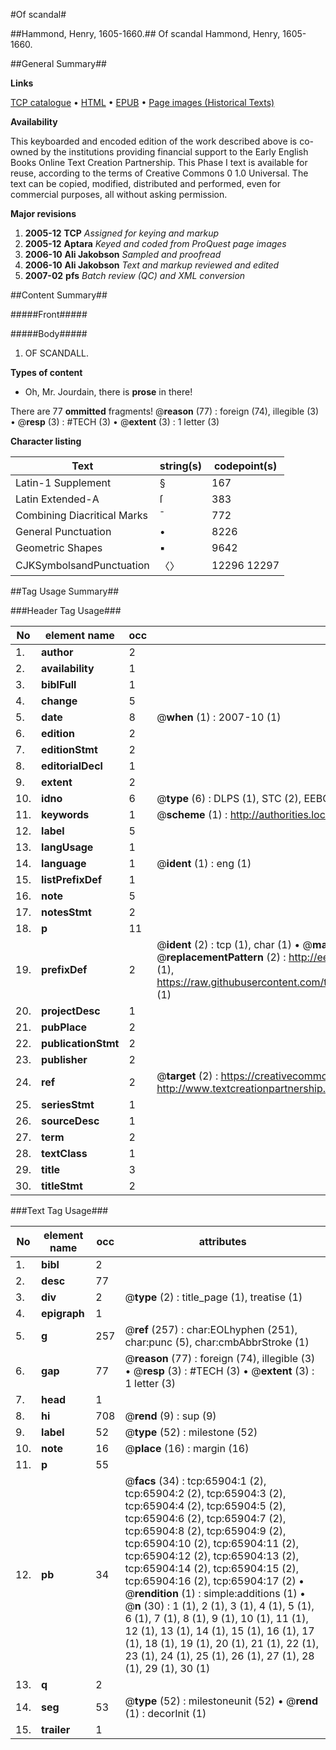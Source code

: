 #Of scandal#

##Hammond, Henry, 1605-1660.##
Of scandal
Hammond, Henry, 1605-1660.

##General Summary##

**Links**

[TCP catalogue](http://www.ota.ox.ac.uk/tcp/)  • 
[HTML](http://tei.it.ox.ac.uk/tcp/Texts-HTML/free/A45/A45425.html)  • 
[EPUB](http://tei.it.ox.ac.uk/tcp/Texts-EPUB/free/A45/A45425.epub) • 
[Page images (Historical Texts)](https://data.historicaltexts.jisc.ac.uk/view?pubId=eebo-12697057e&pageId=eebo-12697057e-65904-1)

**Availability**

This keyboarded and encoded edition of the
	       work described above is co-owned by the institutions
	       providing financial support to the Early English Books
	       Online Text Creation Partnership. This Phase I text is
	       available for reuse, according to the terms of Creative
	       Commons 0 1.0 Universal. The text can be copied,
	       modified, distributed and performed, even for
	       commercial purposes, all without asking permission.

**Major revisions**

1. __2005-12__ __TCP__ *Assigned for keying and markup*
1. __2005-12__ __Aptara__ *Keyed and coded from ProQuest page images*
1. __2006-10__ __Ali Jakobson__ *Sampled and proofread*
1. __2006-10__ __Ali Jakobson__ *Text and markup reviewed and edited*
1. __2007-02__ __pfs__ *Batch review (QC) and XML conversion*

##Content Summary##

#####Front#####

#####Body#####

1. OF SCANDALL.

**Types of content**

  * Oh, Mr. Jourdain, there is **prose** in there!

There are 77 **ommitted** fragments! 
 @__reason__ (77) : foreign (74), illegible (3)  •  @__resp__ (3) : #TECH (3)  •  @__extent__ (3) : 1 letter (3)

**Character listing**


|Text|string(s)|codepoint(s)|
|---|---|---|
|Latin-1 Supplement|§|167|
|Latin Extended-A|ſ|383|
|Combining             Diacritical Marks|̄|772|
|General Punctuation|•|8226|
|Geometric Shapes|▪|9642|
|CJKSymbolsandPunctuation|〈〉|12296 12297|

##Tag Usage Summary##

###Header Tag Usage###

|No|element name|occ|attributes|
|---|---|---|---|
|1.|__author__|2||
|2.|__availability__|1||
|3.|__biblFull__|1||
|4.|__change__|5||
|5.|__date__|8| @__when__ (1) : 2007-10 (1)|
|6.|__edition__|2||
|7.|__editionStmt__|2||
|8.|__editorialDecl__|1||
|9.|__extent__|2||
|10.|__idno__|6| @__type__ (6) : DLPS (1), STC (2), EEBO-CITATION (1), OCLC (1), VID (1)|
|11.|__keywords__|1| @__scheme__ (1) : http://authorities.loc.gov/ (1)|
|12.|__label__|5||
|13.|__langUsage__|1||
|14.|__language__|1| @__ident__ (1) : eng (1)|
|15.|__listPrefixDef__|1||
|16.|__note__|5||
|17.|__notesStmt__|2||
|18.|__p__|11||
|19.|__prefixDef__|2| @__ident__ (2) : tcp (1), char (1)  •  @__matchPattern__ (2) : ([0-9\-]+):([0-9IVX]+) (1), (.+) (1)  •  @__replacementPattern__ (2) : http://eebo.chadwyck.com/downloadtiff?vid=$1&page=$2 (1), https://raw.githubusercontent.com/textcreationpartnership/Texts/master/tcpchars.xml#$1 (1)|
|20.|__projectDesc__|1||
|21.|__pubPlace__|2||
|22.|__publicationStmt__|2||
|23.|__publisher__|2||
|24.|__ref__|2| @__target__ (2) : https://creativecommons.org/publicdomain/zero/1.0/ (1), http://www.textcreationpartnership.org/docs/. (1)|
|25.|__seriesStmt__|1||
|26.|__sourceDesc__|1||
|27.|__term__|2||
|28.|__textClass__|1||
|29.|__title__|3||
|30.|__titleStmt__|2||


###Text Tag Usage###

|No|element name|occ|attributes|
|---|---|---|---|
|1.|__bibl__|2||
|2.|__desc__|77||
|3.|__div__|2| @__type__ (2) : title_page (1), treatise (1)|
|4.|__epigraph__|1||
|5.|__g__|257| @__ref__ (257) : char:EOLhyphen (251), char:punc (5), char:cmbAbbrStroke (1)|
|6.|__gap__|77| @__reason__ (77) : foreign (74), illegible (3)  •  @__resp__ (3) : #TECH (3)  •  @__extent__ (3) : 1 letter (3)|
|7.|__head__|1||
|8.|__hi__|708| @__rend__ (9) : sup (9)|
|9.|__label__|52| @__type__ (52) : milestone (52)|
|10.|__note__|16| @__place__ (16) : margin (16)|
|11.|__p__|55||
|12.|__pb__|34| @__facs__ (34) : tcp:65904:1 (2), tcp:65904:2 (2), tcp:65904:3 (2), tcp:65904:4 (2), tcp:65904:5 (2), tcp:65904:6 (2), tcp:65904:7 (2), tcp:65904:8 (2), tcp:65904:9 (2), tcp:65904:10 (2), tcp:65904:11 (2), tcp:65904:12 (2), tcp:65904:13 (2), tcp:65904:14 (2), tcp:65904:15 (2), tcp:65904:16 (2), tcp:65904:17 (2)  •  @__rendition__ (1) : simple:additions (1)  •  @__n__ (30) : 1 (1), 2 (1), 3 (1), 4 (1), 5 (1), 6 (1), 7 (1), 8 (1), 9 (1), 10 (1), 11 (1), 12 (1), 13 (1), 14 (1), 15 (1), 16 (1), 17 (1), 18 (1), 19 (1), 20 (1), 21 (1), 22 (1), 23 (1), 24 (1), 25 (1), 26 (1), 27 (1), 28 (1), 29 (1), 30 (1)|
|13.|__q__|2||
|14.|__seg__|53| @__type__ (52) : milestoneunit (52)  •  @__rend__ (1) : decorInit (1)|
|15.|__trailer__|1||
